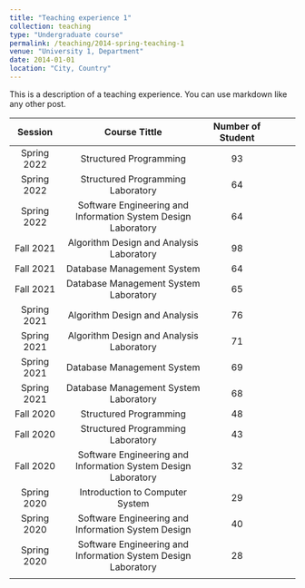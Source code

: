```yaml
---
title: "Teaching experience 1"
collection: teaching
type: "Undergraduate course"
permalink: /teaching/2014-spring-teaching-1
venue: "University 1, Department"
date: 2014-01-01
location: "City, Country"
---
```


This is a description of a teaching experience. You can use markdown like any other post.

| **Session** |                        **Course Tittle**                       | **Number of Student** |   |   |   |
|:-----------:|:--------------------------------------------------------------:|:---------------------:|---|---|---|
| Spring 2022 |                     Structured Programming                     |           93          |   |   |   |
| Spring 2022 |                Structured Programming Laboratory               |           64          |   |   |   |
| Spring 2022 | Software Engineering and Information  System Design Laboratory |           64          |   |   |   |
|  Fall 2021  |            Algorithm Design and Analysis Laboratory            |           98          |   |   |   |
|  Fall 2021  |                   Database Management System                   |           64          |   |   |   |
|  Fall 2021  |              Database Management System Laboratory             |           65          |   |   |   |
| Spring 2021 |                  Algorithm Design and Analysis                 |           76          |   |   |   |
| Spring 2021 |            Algorithm Design and Analysis Laboratory            |           71          |   |   |   |
| Spring 2021 |                   Database Management System                   |           69          |   |   |   |
| Spring 2021 |              Database Management System Laboratory             |           68          |   |   |   |
|  Fall 2020  |                     Structured Programming                     |           48          |   |   |   |
|  Fall 2020  |                Structured Programming Laboratory               |           43          |   |   |   |
|  Fall 2020  | Software Engineering and Information  System Design Laboratory |           32          |   |   |   |
| Spring 2020 |                 Introduction to Computer System                |           29          |   |   |   |
| Spring 2020 |      Software Engineering and Information  System Design       |           40          |   |   |   |
| Spring 2020 | Software Engineering and Information  System Design Laboratory |           28          |   |   |   |
|             |                                                                |                       |   |   |   |

